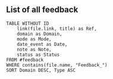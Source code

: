 

## List of all feedback

```dataview
TABLE WITHOUT ID
	link(file.link, title) as Ref,
	domain as Domain,
	mode as Mode,
	date_event as Date,
	note as Note,
	status as Status
FROM #feedback
WHERE contains(file.name, "Feedback_")
SORT Domain DESC, Type ASC
```